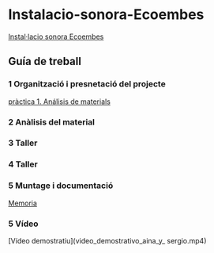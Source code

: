 # Instalacio-sonora-Ecoembes
 [Instal·lacio sonora Ecoembes](https://github.com/arquesm/TdPiED/blob/master/Instalacio_sonora.md)

## Guía de treball
### 1 Organització i presnetació del projecte
[pràctica 1. Análisis de materials](materials.md)
### 2 Anàlisis del material
### 3 Taller
### 4 Taller
### 5 Muntage i documentació 
[Memoria](ecoembes_aina-y-sergio.pdf)
### 5 Vídeo 
[Vídeo demostratiu](video_demostrativo_aina_y_ sergio.mp4)


